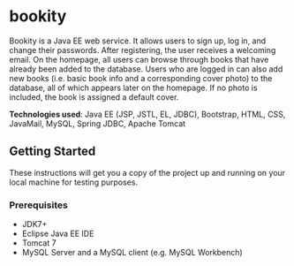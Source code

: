 # bookity
Bookity is a Java EE web service. It allows users to sign up, log in, and change their passwords. After registering, the user receives a welcoming email. On the homepage, all users can browse through books that have already been added to the database. Users who are logged in can also add new books (i.e. basic book info and a corresponding cover photo) to the database, all of which appears later on the homepage. If no photo is included, the book is assigned a default cover.

**Technologies used**: Java EE (JSP, JSTL, EL, JDBC), Bootstrap, HTML, CSS, JavaMail, MySQL, Spring JDBC, Apache Tomcat

## Getting Started
These instructions will get you a copy of the project up and running on your local machine for testing purposes.

### Prerequisites
- JDK7+
- Eclipse Java EE IDE
- Tomcat 7
- MySQL Server and a MySQL client (e.g. MySQL Workbench) 
